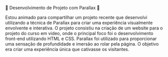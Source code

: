
🚀 Desenvolvimento de Projeto com Parallax 🚀

Estou animado para compartilhar um projeto recente que desenvolvi utilizando a técnica de Parallax para criar 
uma experiência visualmente envolvente e interativa.
O projeto consistiu na criação de um website para o projeto do curso em video, onde o principal foco foi o desenvolvimento front-end 
utilizando HTML e CSS. Parallax foi utilizado para proporcionar uma sensação de profundidade e imersão ao rolar pela página. 
O objetivo era criar uma experiência única que cativasse os visitantes.
